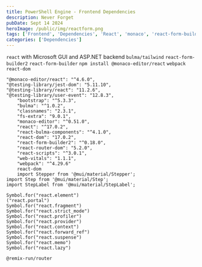 ```yaml
---
title: PowerShell Engine - Frontend Dependencies
description: Never Forget
pubDate: Sept 14 2024
heroImage: /public/img/reactform.png
tags: ['Frontend', 'Dependencies', 'React', 'monaco', 'react-form-builder']
categories: ['Dependencies']
---
```


`react` with Microsoft GUI and ASP.NET backend
`bulma/tailwind`
`react-form-builder2`
`react-form-builder`
`npm install @monaco-editor/react`
`webpack`
`react-dom`

```
"@monaco-editor/react": "^4.6.0",
"@testing-library/jest-dom": "5.11.10",
"@testing-library/react": "11.2.6",
"@testing-library/user-event": "12.8.3",
    "bootstrap": "^5.3.3",
    "bulma": "^1.0.2",
    "classnames": "2.3.1",
    "fs-extra": "9.0.1",
    "monaco-editor": "^0.51.0",
    "react": "^17.0.2",
    "react-bulma-components": "^4.1.0",
    "react-dom": "17.0.2",
    "react-form-builder2": "^0.18.0",
    "react-router-dom": "5.2.0",
    "react-scripts": "^3.0.1",
    "web-vitals": "1.1.1",
    "webpack": "^4.29.6"
    react-dom
    import Stepper from '@mui/material/Stepper';
import Step from '@mui/material/Step';
import StepLabel from '@mui/material/StepLabel';
```

```
Symbol.for("react.element")
("react.portal")
Symbol.for("react.fragment")
Symbol.for("react.strict_mode")
Symbol.for("react.profiler")
Symbol.for("react.provider")
Symbol.for("react.context")
Symbol.for("react.forward_ref")
Symbol.for("react.suspense")
Symbol.for("react.memo")
Symbol.for("react.lazy")
```

`@remix-run/router`
